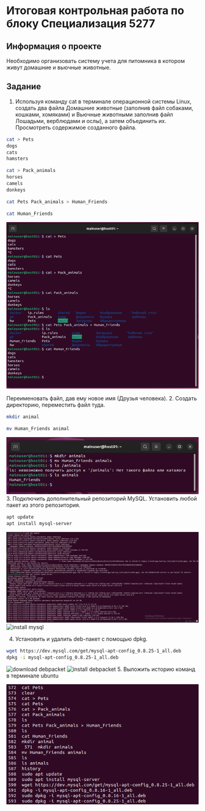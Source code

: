 # Итоговая контрольная работа по блоку Специализация 5277

## Информация о проекте
Необходимо организовать систему учета для питомника в котором живут
домашние и вьючные животные.

## Задание
1. Используя команду cat в терминале операционной системы Linux, создать
два файла Домашние животные (заполнив файл собаками, кошками,
хомяками) и Вьючные животными заполнив файл Лошадьми, верблюдами и
ослы), а затем объединить их. Просмотреть содержимое созданного файла.

```sh
cat > Pets
dogs
cats
hamsters
```
```sh
cat > Pack_animals
horses
camels
donkeys
```
```sh
cat Pets Pack_animals > Human_Friends
```
```sh
cat Human_Friends
```
![commands](images/linux1.PNG)

Переименовать файл, дав ему новое имя (Друзья человека).
2. Создать директорию, переместить файл туда.

```sh
mkdir animal
```
```sh
mv Human_Friends animal
```
![commands](images/linux2.PNG)
3. Подключить дополнительный репозиторий MySQL. Установить любой пакет из этого репозитория.

```sh
apt update
apt install mysql-server
```
![install mysql](images/linux3.PNG)
![install mysql](images/linux3-1.PNG)

4. Установить и удалить deb-пакет с помощью dpkg.

```sh
wget https://dev.mysql.com/get/mysql-apt-config_0.8.25-1_all.deb
dpkg -i mysql-apt-config_0.8.25-1_all.deb
```

![download debpacket](images/linux3-3.PNG)
![install debpacket](images/linux3-2.PNG)
5. Выложить историю команд в терминале ubuntu

![command history](images/linux_history.PNG)
